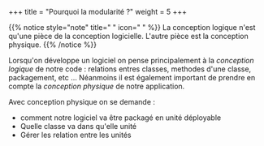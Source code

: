 +++
title = "Pourquoi la modularité ?"
weight = 5
+++

{{% notice style="note" title=" " icon=" " %}}
La conception logique n'est qu'une pièce de la conception logicielle. L'autre pièce est la conception physique.
{{% /notice %}}

Lorsqu'on développe un logiciel on pense principalement à la _conception logique_ de notre code : relations entres classes, methodes d'une classe, packagement, etc ... Néanmoins il est également important de prendre en compte la _conception physique_ de notre application.

Avec conception physique on se demande :

- comment notre logiciel va être packagé en unité déployable
- Quelle classe va dans qu'elle unité
- Gérer les relation entre les unités
